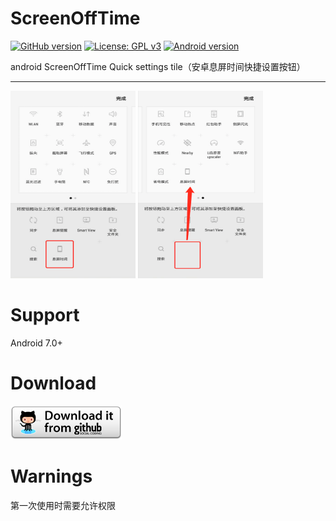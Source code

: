 # ScreenOffTime
[![GitHub version](https://img.shields.io/badge/version-1.0.0-blue.svg)](https://github.com/gojuukaze/ScreenOffTime/releases/tag/v1.0.0) 
[![License: GPL v3](https://img.shields.io/aur/license/yaourt.svg)](https://github.com/gojuukaze/ScreenOffTime/blob/master/LICENSE)
[![Android version](https://img.shields.io/badge/android-7.0%2B-blue.svg)]()

android ScreenOffTime Quick settings tile（安卓息屏时间快捷设置按钮）  

---
<p>
  <a target="_blank" ><img width = "200" height = "300" src="https://github.com/gojuukaze/ScreenOffTime/blob/master/pic/1.png?raw=true"></a>
  <a target="_blank" ><img  width = "200" height = "300" src="https://github.com/gojuukaze/ScreenOffTime/blob/master/pic/2.png?raw=true"></a>
</p>

# Support
Android 7.0+

# Download
[![Download](https://github.com/gojuukaze/ScreenOffTime/blob/master/pic/3.png?raw=true)](https://github.com/gojuukaze/ScreenOffTime/releases) 

# Warnings
第一次使用时需要允许权限